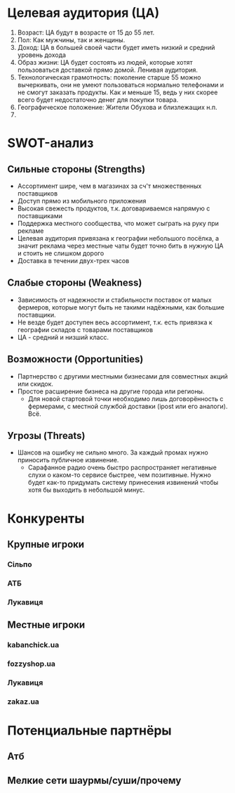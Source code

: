 # Целевая аудитория (ЦА)

1. Возраст: ЦА будут в возрасте от 15 до 55 лет.
2. Пол: Как мужчины, так и женщины.
3. Доход: ЦА в большей своей части будет иметь низкий и средний уровень дохода
4. Образ жизни: ЦА будет состоять из людей, которые хотят пользоваться доставкой прямо домой. Ленивая аудитория.
5. Технологическая грамотность: поколение старше 55 можно вычеркивать, они не умеют пользоваться нормально телефонами и не смогут заказать продукты. Как и меньше 15, ведь у них скорее всего будет недостаточно денег для покупки товара.
6. Географическое положение: Жители Обухова и близлежащих н.п.
7. 
# SWOT-анализ

## Сильные стороны (Strengths)

- Ассортимент шире, чем в магазинах за сч'т множественных поставщиков
- Доступ прямо из мобильного приложения
- Высокая свежесть продуктов, т.к. договариваемся напрямую с поставщиками
- Поддержка местного сообщества, что может сыграть на руку при рекламе
- Целевая аудитория привязана к географии небольшого посёлка, а значит реклама через местные чаты будет точно бить в нужную ЦА и стоить не слишком дорого
- Доставка в течении двух-трех часов

## Слабые стороны (Weakness)

- Зависимость от надежности и стабильности поставок от малых фермеров, которые могут быть не такими надёжными, как большие поставщики.
- Не везде будет доступен весь ассортимент, т.к. есть привязка к географии складов с товарами поставщиков
- ЦА - средний и низший класс.

## Возможности (Opportunities)

- Партнерство с другими местными бизнесами для совместных акций или скидок.
- Простое расширение бизнеса на другие города или регионы.
	- Для новой стартовой точки необходимо лишь договорённость с фермерами, с местной службой доставки (ipost или его аналоги). Всё.

## Угрозы (Threats)

- Шансов на ошибку не сильно много. За каждый промах нужно приносить публичное извинение.
	- Сарафанное радио очень быстро распространяет негативные слухи о каком-то сервисе быстрее, чем позитивные. Нужно будет как-то придумать систему принесения извинений чтобы хотя бы выходить в небольшой минус.

# Конкуренты

## Крупные игроки

### Сільпо

### АТБ

### Лукавиця

## Местные игроки

### kabanchick.ua

### fozzyshop.ua

### Лукавиця

### zakaz.ua

# Потенциальные партнёры

## Атб

##  Мелкие сети шаурмы/суши/прочему